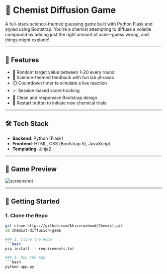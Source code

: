 # 🧪 Chemist Diffusion Game

A full-stack science-themed guessing game built with Python Flask and styled using Bootstrap. You're a chemist attempting to diffuse a volatile compound by adding just the right amount of acid—guess wrong, and things might explode!

---

## 🚀 Features

- 🎯 Random target value between 1–20 every round
- 🧪 Science-themed feedback with fun lab phrases
- ⏱️ Countdown timer to simulate a live reaction
- 📈 Session-based score tracking
- 🎨 Clean and responsive Bootstrap design
- 🔁 Restart button to initiate new chemical trials

---

## 🛠 Tech Stack

- **Backend**: Python (Flask)
- **Frontend**: HTML, CSS (Bootstrap 5), JavaScript
- **Templating**: Jinja2

---

## 📸 Game Preview

![screenshot](screenshots/demo.png)

---

## 🔧 Getting Started

### 1. Clone the Repo

```bash
git clone https://github.com/khizermahmud/Chemist.git
cd chemist-diffusion-game

### 2. Clone the Repo
```bash
pip install -r requirements.txt

### 3. Run the App
```bash
python app.py





